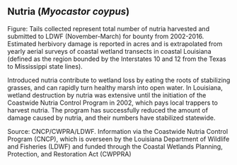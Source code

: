 ## Nutria (*Myocastor coypus*)   
Figure: Tails collected represent total number of nutria harvested and submitted to LDWF (November-March) for bounty from 2002-2016. Estimated herbivory damage is reported in acres and is extrapolated from yearly aerial surveys of coastal wetland transects in coastal Louisiana (defined as the region bounded by the Interstates 10 and 12 from the Texas to Mississippi state lines). 

Introduced nutria contribute to wetland loss by eating the roots of stabilizing grasses, and can rapidly turn healthy marsh into open water. In Louisiana, wetland destruction by nutria was extensive until the initiation of the Coastwide Nutria Control Program in 2002, which pays local trappers to harvest nutria. The program has successfully reduced the amount of damage caused by nutria, and their numbers have stabilized statewide. 

Source: CNCP/CWPRA/LDWF. Information via the Coastwide Nutria Control Program (CNCP), which is overseen by the Louisiana Department of Wildlife and Fisheries (LDWF) and funded through the Coastal Wetlands Planning, Protection, and Restoration Act (CWPPRA) 
